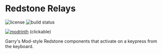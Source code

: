 # Redstone Relays

![license](https://img.shields.io/github/license/darkerbit/redstone-relays)
![build status](https://img.shields.io/github/workflow/status/darkerbit/redstone-relays/build)

[![modrinth](https://img.shields.io/badge/modrinth-redstone--relays-brightgreen)](https://modrinth.com/mod/redstone-relays)
(clickable)

Garry's Mod-style Redstone components that activate on a keypress from the keyboard. 